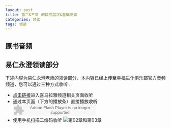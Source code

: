 ```yaml
---
layout: post
title: 第二&三章 阅读的层次&基础阅读
categories: 领读
tags: 领读
---
```


## 原书音频

## 易仁永澄领读部分

下述内容为易仁永澄老师的领读部分，本内容已经上传至幸福进化俱乐部官方音频频道，您可以通过三种方式收听：

- [点击链接](http://www.ximalaya.com/12605301/sound/12093262)进入喜马拉雅频道相关页面收听
- 通过本页面（下方的播放条）直接播放收听
	<object type="application/x-shockwave-flash" id="ximalaya_player" data="http://www.ximalaya.com/swf/sound/orange.swf?id=12093262" width="260" height="36"></object>
- 使用手机扫描二维码收听
![第02章和第03章](http://77fm42.com1.z0.glb.clouddn.com/htrab-s02s03.png)